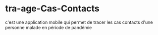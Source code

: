 # tra-age-Cas-Contacts
c'est une application mobile qui permet de tracer les cas contacts d'une personne malade en période de pandémie

